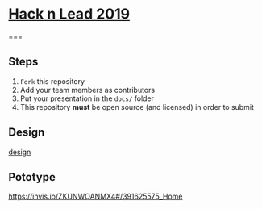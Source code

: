 # [Hack n Lead 2019](https://womenplusplus.ch/hacknlead)

===

## Steps

1. `Fork` this repository
2. Add your team members as contributors
3. Put your presentation in the `docs/` folder
4. This repository **must** be open source (and licensed) in order to submit


## Design

[design](Mockups)


## Pototype

https://invis.io/ZKUNWOANMX4#/391625575_Home
